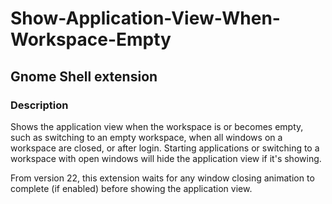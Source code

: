 # Show-Application-View-When-Workspace-Empty
## Gnome Shell extension

### Description
Shows the application view when the workspace is or becomes empty, such as switching to an empty workspace, when all windows on a workspace are closed, or after login. Starting applications or switching to a workspace with open windows will hide the application view if it's showing.

From version 22, this extension waits for any window closing animation to complete (if enabled) before showing the application view.
